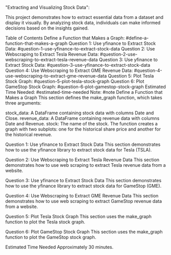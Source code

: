 "Extracting and Visualizing Stock Data":

This project demonstrates how to extract essential data from a dataset and display it visually. By analyzing stock data, individuals can make informed decisions based on the insights gained.

Table of Contents
Define a Function that Makes a Graph: #define-a-function-that-makes-a-graph
Question 1: Use yfinance to Extract Stock Data: #question-1-use-yfinance-to-extract-stock-data
Question 2: Use Webscraping to Extract Tesla Revenue Data: #question-2-use-webscraping-to-extract-tesla-revenue-data
Question 3: Use yfinance to Extract Stock Data: #question-3-use-yfinance-to-extract-stock-data
Question 4: Use Webscraping to Extract GME Revenue Data: #question-4-use-webscraping-to-extract-gme-revenue-data
Question 5: Plot Tesla Stock Graph: #question-5-plot-tesla-stock-graph
Question 6: Plot GameStop Stock Graph: #question-6-plot-gamestop-stock-graph
Estimated Time Needed: #estimated-time-needed
Note: #note
Define a Function that Makes a Graph
This section defines the make_graph function, which takes three arguments:

stock_data: A DataFrame containing stock data with columns Date and Close.
revenue_data: A DataFrame containing revenue data with columns Date and Revenue.
stock: The name of the stock.
The function creates a graph with two subplots: one for the historical share price and another for the historical revenue.

Question 1: Use yfinance to Extract Stock Data
This section demonstrates how to use the yfinance library to extract stock data for Tesla (TSLA).

Question 2: Use Webscraping to Extract Tesla Revenue Data
This section demonstrates how to use web scraping to extract Tesla revenue data from a website.

Question 3: Use yfinance to Extract Stock Data
This section demonstrates how to use the yfinance library to extract stock data for GameStop (GME).

Question 4: Use Webscraping to Extract GME Revenue Data
This section demonstrates how to use web scraping to extract GameStop revenue data from a website.

Question 5: Plot Tesla Stock Graph
This section uses the make_graph function to plot the Tesla stock graph.

Question 6: Plot GameStop Stock Graph
This section uses the make_graph function to plot the GameStop stock graph.

Estimated Time Needed
Approximately 30 minutes.

